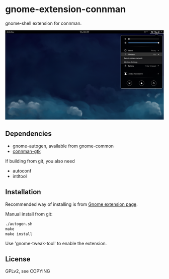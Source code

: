 gnome-extension-connman
=======================

gnome-shell extension for connman.

![screenshot](https://raw.githubusercontent.com/jgke/jgke.github.io/gnome-extension-connman/screenshot.png)

Dependencies
------------

 * gnome-autogen, available from gnome-common
 * [connman-gtk](https://github.com/jgke/connman-gtk)

If building from git, you also need

 * autoconf
 * intltool

Installation
------------

Recommended way of installing is from [Gnome extension page](https://extensions.gnome.org/extension/981/connman-extension/).

Manual install from git:

	./autogen.sh
	make
	make install

Use 'gnome-tweak-tool' to enable the extension.

License
-------

GPLv2, see COPYING
